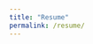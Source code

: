 ```yaml
---
title: "Resume"
permalink: /resume/
---
```

<object data="../assets/path/to/document.pdf" width="1000" height="1000" type='application/pdf'></object>